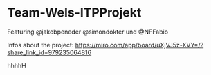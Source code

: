 # Team-Wels-ITPProjekt
Featuring @jakobpeneder @simondokter und @NFFabio

Infos about the project: 
https://miro.com/app/board/uXjVJ5z-XVY=/?share_link_id=979235064816

hhhhH
